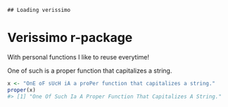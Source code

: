 
<!-- README.md is generated from README.Rmd. Please edit that file -->
    ## Loading verissimo

Verissimo r-package
===================

With personal functions I like to reuse everytime!

One of such is a proper function that capitalizes a string.

``` r
x <- "OnE oF sUcH iA a proPer function that capitalizes a string."
proper(x)
#> [1] "One Of Such Ia A Proper Function That Capitalizes A String."
```

